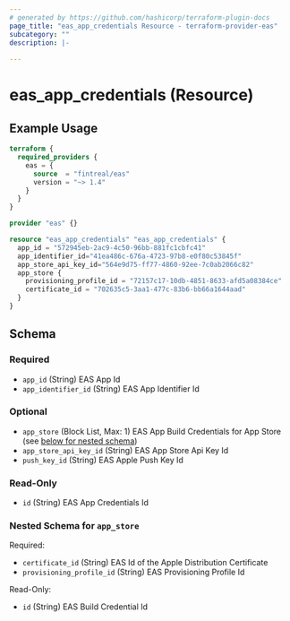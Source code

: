 ```yaml
---
# generated by https://github.com/hashicorp/terraform-plugin-docs
page_title: "eas_app_credentials Resource - terraform-provider-eas"
subcategory: ""
description: |-
  
---
```


# eas_app_credentials (Resource)



## Example Usage

```terraform
terraform {
  required_providers {
    eas = {
      source  = "fintreal/eas"
      version = "~> 1.4"
    }
  }
}

provider "eas" {}

resource "eas_app_credentials" "eas_app_credentials" {
  app_id = "572945eb-2ac9-4c50-96bb-881fc1cbfc41"
  app_identifier_id="41ea486c-676a-4723-97b8-e0f80c53845f"
  app_store_api_key_id="564e9d75-ff77-4860-92ee-7c0ab2066c82"
  app_store {
    provisioning_profile_id = "72157c17-10db-4851-8633-afd5a08384ce"
    certificate_id = "702635c5-3aa1-477c-83b6-bb66a1644aad"
  }
}
```

<!-- schema generated by tfplugindocs -->
## Schema

### Required

- `app_id` (String) EAS App Id
- `app_identifier_id` (String) EAS App Identifier Id

### Optional

- `app_store` (Block List, Max: 1) EAS App Build Credentials for App Store (see [below for nested schema](#nestedblock--app_store))
- `app_store_api_key_id` (String) EAS App Store Api Key Id
- `push_key_id` (String) EAS Apple Push Key Id

### Read-Only

- `id` (String) EAS App Credentials Id

<a id="nestedblock--app_store"></a>
### Nested Schema for `app_store`

Required:

- `certificate_id` (String) EAS Id of the Apple Distribution Certificate
- `provisioning_profile_id` (String) EAS Provisioning Profile Id

Read-Only:

- `id` (String) EAS Build Credential Id
